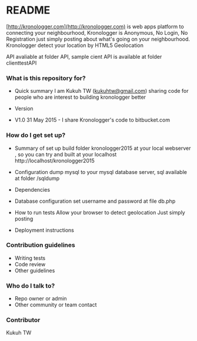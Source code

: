 # README #
[http://kronologger.com](http://kronologger.com) is web apps platform to connecting your neighbourhood,
Kronologger is Anonymous, No Login, No Registration 
just simply posting about what's going on your neighbourhood.
Kronologger detect your location by HTML5 Geolocation

API avaliable at folder API, sample cient API is available at folder clienttestAPI
 

### What is this repository for? ###

* Quick summary
I am Kukuh TW (kukuhtw@gmail.com) sharing code for people
who are interest to building kronologger better

* Version
* V1.0 31 May 2015 - I share Kronologger's code to bitbucket.com

### How do I get set up? ###

* Summary of set up
build folder kronologger2015 at your local webserver ,
so you can try and built at your localhost
http://localhost/kronologger2015

* Configuration
dump mysql to your mysql database server, sql available at folder
/sqldump

* Dependencies
* Database configuration
set username and password at file db.php

* How to run tests
Allow your browser to detect geolocation
Just simply posting

* Deployment instructions

### Contribution guidelines ###

* Writing tests
* Code review
* Other guidelines

### Who do I talk to? ###

* Repo owner or admin
* Other community or team contact

### Contributor ###
Kukuh TW
